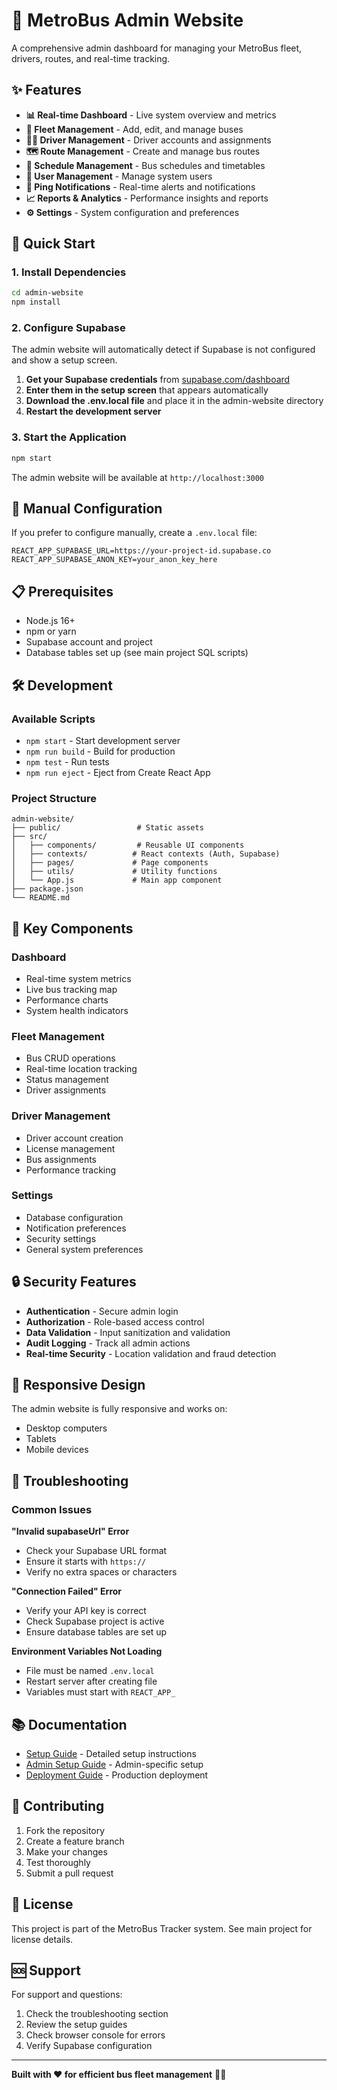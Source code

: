 # 🚌 MetroBus Admin Website

A comprehensive admin dashboard for managing your MetroBus fleet, drivers, routes, and real-time tracking.

## ✨ Features

- **📊 Real-time Dashboard** - Live system overview and metrics
- **🚌 Fleet Management** - Add, edit, and manage buses
- **👨‍💼 Driver Management** - Driver accounts and assignments
- **🗺️ Route Management** - Create and manage bus routes
- **📅 Schedule Management** - Bus schedules and timetables
- **👥 User Management** - Manage system users
- **🔔 Ping Notifications** - Real-time alerts and notifications
- **📈 Reports & Analytics** - Performance insights and reports
- **⚙️ Settings** - System configuration and preferences

## 🚀 Quick Start

### 1. Install Dependencies
```bash
cd admin-website
npm install
```

### 2. Configure Supabase
The admin website will automatically detect if Supabase is not configured and show a setup screen.

1. **Get your Supabase credentials** from [supabase.com/dashboard](https://supabase.com/dashboard)
2. **Enter them in the setup screen** that appears automatically
3. **Download the .env.local file** and place it in the admin-website directory
4. **Restart the development server**

### 3. Start the Application
```bash
npm start
```

The admin website will be available at `http://localhost:3000`

## 🔧 Manual Configuration

If you prefer to configure manually, create a `.env.local` file:

```env
REACT_APP_SUPABASE_URL=https://your-project-id.supabase.co
REACT_APP_SUPABASE_ANON_KEY=your_anon_key_here
```

## 📋 Prerequisites

- Node.js 16+ 
- npm or yarn
- Supabase account and project
- Database tables set up (see main project SQL scripts)

## 🛠️ Development

### Available Scripts

- `npm start` - Start development server
- `npm run build` - Build for production
- `npm test` - Run tests
- `npm run eject` - Eject from Create React App

### Project Structure

```
admin-website/
├── public/                 # Static assets
├── src/
│   ├── components/         # Reusable UI components
│   ├── contexts/          # React contexts (Auth, Supabase)
│   ├── pages/             # Page components
│   ├── utils/             # Utility functions
│   └── App.js             # Main app component
├── package.json
└── README.md
```

## 🎯 Key Components

### Dashboard
- Real-time system metrics
- Live bus tracking map
- Performance charts
- System health indicators

### Fleet Management
- Bus CRUD operations
- Real-time location tracking
- Status management
- Driver assignments

### Driver Management
- Driver account creation
- License management
- Bus assignments
- Performance tracking

### Settings
- Database configuration
- Notification preferences
- Security settings
- General system preferences

## 🔒 Security Features

- **Authentication** - Secure admin login
- **Authorization** - Role-based access control
- **Data Validation** - Input sanitization and validation
- **Audit Logging** - Track all admin actions
- **Real-time Security** - Location validation and fraud detection

## 📱 Responsive Design

The admin website is fully responsive and works on:
- Desktop computers
- Tablets
- Mobile devices

## 🚨 Troubleshooting

### Common Issues

**"Invalid supabaseUrl" Error**
- Check your Supabase URL format
- Ensure it starts with `https://`
- Verify no extra spaces or characters

**"Connection Failed" Error**
- Verify your API key is correct
- Check Supabase project is active
- Ensure database tables are set up

**Environment Variables Not Loading**
- File must be named `.env.local`
- Restart server after creating file
- Variables must start with `REACT_APP_`

## 📚 Documentation

- [Setup Guide](SETUP.md) - Detailed setup instructions
- [Admin Setup Guide](ADMIN-SETUP-GUIDE.md) - Admin-specific setup
- [Deployment Guide](DEPLOYMENT_GUIDE.md) - Production deployment

## 🤝 Contributing

1. Fork the repository
2. Create a feature branch
3. Make your changes
4. Test thoroughly
5. Submit a pull request

## 📄 License

This project is part of the MetroBus Tracker system. See main project for license details.

## 🆘 Support

For support and questions:
1. Check the troubleshooting section
2. Review the setup guides
3. Check browser console for errors
4. Verify Supabase configuration

---

**Built with ❤️ for efficient bus fleet management** 🚌✨
